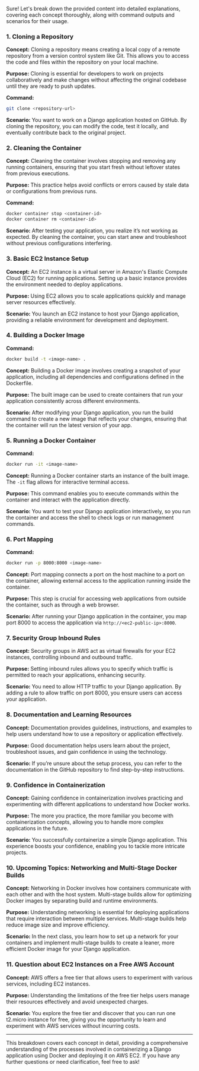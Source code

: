 Sure! Let's break down the provided content into detailed explanations, covering each concept thoroughly, along with command outputs and scenarios for their usage.

### 1. Cloning a Repository

**Concept:**
Cloning a repository means creating a local copy of a remote repository from a version control system like Git. This allows you to access the code and files within the repository on your local machine.

**Purpose:**
Cloning is essential for developers to work on projects collaboratively and make changes without affecting the original codebase until they are ready to push updates.

**Command:**
```bash
git clone <repository-url>
```

**Scenario:**
You want to work on a Django application hosted on GitHub. By cloning the repository, you can modify the code, test it locally, and eventually contribute back to the original project.

### 2. Cleaning the Container

**Concept:**
Cleaning the container involves stopping and removing any running containers, ensuring that you start fresh without leftover states from previous executions.

**Purpose:**
This practice helps avoid conflicts or errors caused by stale data or configurations from previous runs.

**Command:**
```bash
docker container stop <container-id>
docker container rm <container-id>
```

**Scenario:**
After testing your application, you realize it’s not working as expected. By cleaning the container, you can start anew and troubleshoot without previous configurations interfering.

### 3. Basic EC2 Instance Setup

**Concept:**
An EC2 instance is a virtual server in Amazon's Elastic Compute Cloud (EC2) for running applications. Setting up a basic instance provides the environment needed to deploy applications.

**Purpose:**
Using EC2 allows you to scale applications quickly and manage server resources effectively.

**Scenario:**
You launch an EC2 instance to host your Django application, providing a reliable environment for development and deployment.

### 4. Building a Docker Image

**Command:**
```bash
docker build -t <image-name> .
```

**Concept:**
Building a Docker image involves creating a snapshot of your application, including all dependencies and configurations defined in the Dockerfile.

**Purpose:**
The built image can be used to create containers that run your application consistently across different environments.

**Scenario:**
After modifying your Django application, you run the build command to create a new image that reflects your changes, ensuring that the container will run the latest version of your app.

### 5. Running a Docker Container

**Command:**
```bash
docker run -it <image-name>
```

**Concept:**
Running a Docker container starts an instance of the built image. The `-it` flag allows for interactive terminal access.

**Purpose:**
This command enables you to execute commands within the container and interact with the application directly.

**Scenario:**
You want to test your Django application interactively, so you run the container and access the shell to check logs or run management commands.

### 6. Port Mapping

**Command:**
```bash
docker run -p 8000:8000 <image-name>
```

**Concept:**
Port mapping connects a port on the host machine to a port on the container, allowing external access to the application running inside the container.

**Purpose:**
This step is crucial for accessing web applications from outside the container, such as through a web browser.

**Scenario:**
After running your Django application in the container, you map port 8000 to access the application via `http://<ec2-public-ip>:8000`.

### 7. Security Group Inbound Rules

**Concept:**
Security groups in AWS act as virtual firewalls for your EC2 instances, controlling inbound and outbound traffic.

**Purpose:**
Setting inbound rules allows you to specify which traffic is permitted to reach your applications, enhancing security.

**Scenario:**
You need to allow HTTP traffic to your Django application. By adding a rule to allow traffic on port 8000, you ensure users can access your application.

### 8. Documentation and Learning Resources

**Concept:**
Documentation provides guidelines, instructions, and examples to help users understand how to use a repository or application effectively.

**Purpose:**
Good documentation helps users learn about the project, troubleshoot issues, and gain confidence in using the technology.

**Scenario:**
If you’re unsure about the setup process, you can refer to the documentation in the GitHub repository to find step-by-step instructions.

### 9. Confidence in Containerization

**Concept:**
Gaining confidence in containerization involves practicing and experimenting with different applications to understand how Docker works.

**Purpose:**
The more you practice, the more familiar you become with containerization concepts, allowing you to handle more complex applications in the future.

**Scenario:**
You successfully containerize a simple Django application. This experience boosts your confidence, enabling you to tackle more intricate projects.

### 10. Upcoming Topics: Networking and Multi-Stage Docker Builds

**Concept:**
Networking in Docker involves how containers communicate with each other and with the host system. Multi-stage builds allow for optimizing Docker images by separating build and runtime environments.

**Purpose:**
Understanding networking is essential for deploying applications that require interaction between multiple services. Multi-stage builds help reduce image size and improve efficiency.

**Scenario:**
In the next class, you learn how to set up a network for your containers and implement multi-stage builds to create a leaner, more efficient Docker image for your Django application.

### 11. Question about EC2 Instances on a Free AWS Account

**Concept:**
AWS offers a free tier that allows users to experiment with various services, including EC2 instances.

**Purpose:**
Understanding the limitations of the free tier helps users manage their resources effectively and avoid unexpected charges.

**Scenario:**
You explore the free tier and discover that you can run one t2.micro instance for free, giving you the opportunity to learn and experiment with AWS services without incurring costs.

---

This breakdown covers each concept in detail, providing a comprehensive understanding of the processes involved in containerizing a Django application using Docker and deploying it on AWS EC2. If you have any further questions or need clarification, feel free to ask!